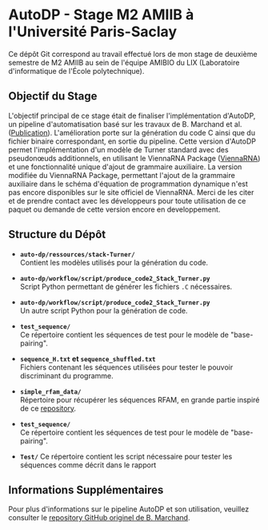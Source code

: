 # AutoDP - Stage M2 AMIIB à l'Université Paris-Saclay

Ce dépôt Git correspond au travail effectué lors de mon stage de deuxième semestre de M2 AMIIB au sein de l'équipe AMIBIO du LIX (Laboratoire d'informatique de l'École polytechnique).

## Objectif du Stage

L'objectif principal de ce stage était de finaliser l'implémentation d'AutoDP, un pipeline d'automatisation basé sur les travaux de B. Marchand et al. ([Publication](https://almob.biomedcentral.com/articles/10.1186/s13015-023-00229-z#Sec3)). L'amélioration porte sur la génération du code C ainsi que du fichier binaire correspondant, en sortie du pipeline. Cette version d'AutoDP permet l'implémentation d'un modèle de Turner standard avec des pseudonœuds additionnels, en utilisant le ViennaRNA Package ([ViennaRNA](https://www.tbi.univie.ac.at/RNA/)) et une fonctionnalité unique d'ajout de grammaire auxiliaire.
La version modifiée du ViennaRNA Package, permettant l'ajout de la grammaire auxiliaire dans le schéma d'équation de programmation dynamique n'est pas encore disponibles sur le site officiel de ViennaRNA. Merci de les citer et de prendre contact avec les développeurs pour toute utilisation de ce paquet ou demande de cette version encore en developpement.

## Structure du Dépôt

- **`auto-dp/ressources/stack-Turner/`**  
  Contient les modèles utilisés pour la génération du code.

- **`auto-dp/workflow/script/produce_code2_Stack_Turner.py`**  
  Script Python permettant de générer les fichiers `.C` nécessaires.

- **`auto-dp/workflow/script/produce_code2_Stack_Turner.py`**  
  Un autre script Python pour la génération de code.

- **`test_sequence/`**  
  Ce répertoire contient les séquences de test pour le modèle de "base-pairing".

- **`sequence_H.txt` et `sequence_shuffled.txt`**  
  Fichiers contenant les séquences utilisées pour tester le pouvoir discriminant du programme.

- **`simple_rfam_data/`**  
  Répertoire pour récupérer les séquences RFAM, en grande partie inspiré de ce [repository](https://github.com/bmarchand/simple_rfam_structure_extraction).

- **`test_sequence/`**  
  Ce répertoire contient les séquences de test pour le modèle de "base-pairing".

- **`Test/`**
  Ce répertoire contient les script nécessaire pour tester les séquences comme décrit dans le rapport
  
## Informations Supplémentaires

Pour plus d'informations sur le pipeline AutoDP et son utilisation, veuillez consulter le [repository GitHub originel de B. Marchand](https://github.com/bmarchand/auto-dp/tree/main).
